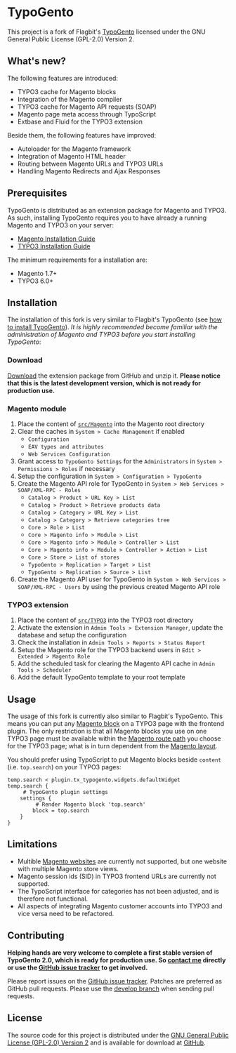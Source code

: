 # TypoGento

This project is a fork of Flagbit's [TypoGento](http://www.typogento.com/) licensed under the GNU General Public License (GPL-2.0) Version 2.

## What's new?

The following features are introduced:

* TYPO3 cache for Magento blocks 
* Integration of the Magento compiler
* TYPO3 cache for Magento API requests (SOAP)
* Magento page meta access through TypoScript
* Extbase and Fluid for the TYPO3 extension 

Beside them, the following features have improved:

* Autoloader for the Magento framework
* Integration of Magento HTML header
* Routing between Magento URLs and TYPO3 URLs
* Handling Magento Redirects and Ajax Responses

## Prerequisites

TypoGento is distributed as an extension package for Magento and TYPO3. As such, installing TypoGento requires you to have already a running Magento and TYPO3 on your server:

* [Magento Installation Guide](http://www.magentocommerce.com/wiki/1_-_installation_and_configuration/magento_installation_guide)
* [TYPO3 Installation Guide](http://typo3.org/documentation/document-library/installation/doc_guide_install/current/)

The minimum requirements for a installation are:

* Magento 1.7+
* TYPO3 6.0+

## Installation

The installation of this fork is very similar to Flagbit's TypoGento (see [how to install TypoGento](http://www.typogento.com/documentation/how-to-install-typogento.html)). _It is highly recommended become familiar with the administration of Magento and TYPO3 before you start installing TypoGento_:

### Download

[Download](https://github.com/witrin/TypoGento/zipball/develop) the extension package from GitHub and unzip it. **Please notice that this is the latest development version, which is not ready for production use.**

### Magento module

1. Place the content of [`src/Magento`](https://github.com/witrin/TypoGento/tree/develop/src/Magento) into the Magento root directory
2. Clear the caches in `System > Cache Management` if enabled
    * `Configuration`
	* `EAV types and attributes`
	* `Web Services Configuration` 
3. Grant access to `TypoGento Settings` for the `Administrators` in `System > Permissions > Roles` if necessary
4. Setup the configuration in `System > Configuration > TypoGento`
5. Create the Magento API role for TypoGento in `System > Web Services > SOAP/XML-RPC - Roles`
	* `Catalog > Product > URL Key > List`
	* `Catalog > Product > Retrieve products data`
	* `Catalog > Category > URL Key > List`
	* `Catalog > Category > Retrieve categories tree`
	* `Core > Role > List`
	* `Core > Magento info > Module > List`
	* `Core > Magento info > Module > Controller > List`
	* `Core > Magento info > Module > Controller > Action > List`
	* `Core > Store > List of stores`
	* `TypoGento > Replication > Target > List`
	* `TypoGento > Replication > Source > List`
6. Create the Magento API user for TypoGento in `System > Web Services > SOAP/XML-RPC - Users` by using the previous created Magento API role

### TYPO3 extension

1. Place the content of [`src/TYPO3`](https://github.com/witrin/TypoGento/tree/develop/src/TYPO3) into the TYPO3 root directory
2. Activate the extension in `Admin Tools > Extension Manager`, update the database and setup the configuration
3. Check the installation in `Admin Tools > Reports > Status Report`
4. Setup the Magento role for the TYPO3 backend users in `Edit > Extended > Magento Role`
5. Add the scheduled task for clearing the Magento API cache in `Admin Tools > Scheduler`
6. Add the default TypoGento template to your root template

## Usage

The usage of this fork is currently also similar to Flagbit's TypoGento. This means you can put any [Magento block](http://www.magentocommerce.com/design_guide/articles/magento-design-terminologies4#term-blocks) on a TYPO3 page with the frontend plugin. The only restriction is that all Magento blocks you use on one TYPO3 page must be available within the [Magento route path](http://www.magentocommerce.com/wiki/5_-_modules_and_development/reference/geturl_function_parameters) you choose for the TYPO3 page; what is in turn dependent from the [Magento layout](http://www.magentocommerce.com/design_guide/articles/intro-to-layouts).

You should prefer using TypoScript to put Magento blocks beside `content` (i.e. `top.search`) on your TYPO3 pages:
```text
temp.search < plugin.tx_typogento.widgets.defaultWidget
temp.search {
	 # TypoGento plugin settings
	settings {
		 # Render Magento block 'top.search'
		block = top.search
	}
}
```

## Limitations

* Multible [Magento websites](http://www.magentocommerce.com/design_guide/articles/magento-design-terminologies4#term-website) are currently not supported, but one website with multiple Magento store views.
* Magento session ids (SID) in TYPO3 frontend URLs are currently not supported.
* The TypoScript interface for categories has not been adjusted, and is therefore not functional.
* All aspects of integrating Magento customer accounts into TYPO3 and vice versa need to be refactored.

## Contributing

**Helping hands are very welcome to complete a first stable version of TypoGento 2.0, which is ready for production use. So [contact me](mailto:artus@ionoi.net) directly or use the [GitHub issue tracker](https://github.com/witrin/TypoGento/issues) to get involved.**

Please report issues on the [GitHub issue tracker](https://github.com/witrin/TypoGento/issues). Patches are preferred as GitHub pull requests. Please use the [develop branch](https://github.com/witrin/TypoGento/tree/develop) when sending pull requests.

## License

The source code for this project is distributed under the [GNU General Public License (GPL-2.0) Version 2](http://opensource.org/licenses/gpl-2.0.php) and is available for download at [GitHub](https://github.com/witrin/TypoGento/).